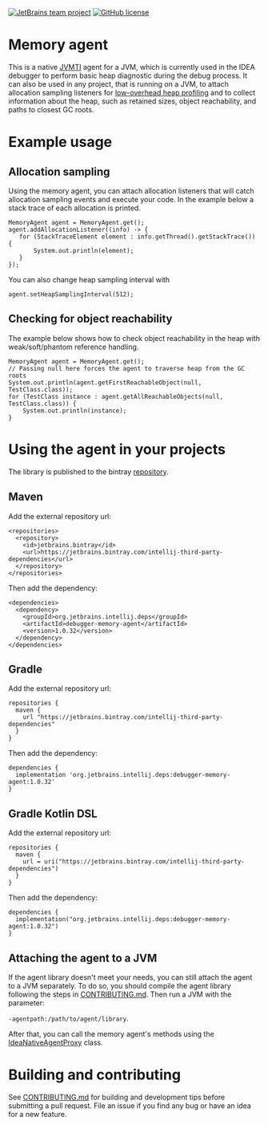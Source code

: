 [![JetBrains team project](http://jb.gg/badges/team.svg)](https://confluence.jetbrains.com/display/ALL/JetBrains+on+GitHub)
[![GitHub license](https://img.shields.io/badge/license-Apache%20License%202.0-blue.svg?style=flat)](https://www.apache.org/licenses/LICENSE-2.0)

# Memory agent
This is a native [JVMTI](https://docs.oracle.com/javase/8/docs/platform/jvmti/jvmti.html) agent for a JVM, which is currently used in the IDEA debugger to perform basic heap diagnostic during the debug process. It can also be used in any project, that is running on a JVM, to attach allocation sampling listeners for [low-overhead heap profiling](https://openjdk.java.net/jeps/331) and to collect information about the heap, such as retained sizes, object reachability, and paths to closest GC roots.

# Example usage
## Allocation sampling
Using the memory agent, you can attach allocation listeners that will catch allocation sampling events and execute your code. In the example below a stack trace of each allocation is printed.
```
MemoryAgent agent = MemoryAgent.get();
agent.addAllocationListener((info) -> {
   for (StackTraceElement element : info.getThread().getStackTrace()) {
       System.out.println(element);
   }
});
```
You can also change heap sampling interval with
```
agent.setHeapSamplingInterval(512);
```

## Checking for object reachability
The example below shows how to check object reachability in the heap with weak/soft/phantom reference handling.
```
MemoryAgent agent = MemoryAgent.get();
// Passing null here forces the agent to traverse heap from the GC roots
System.out.println(agent.getFirstReachableObject(null, TestClass.class));
for (TestClass instance : agent.getAllReachableObjects(null, TestClass.class)) {
    System.out.println(instance);
}
```

# Using the agent in your projects
The library is published to the bintray [repository](https://bintray.com/jetbrains/intellij-third-party-dependencies/debugger-memory-agent).

## Maven
Add the external repository url:
```
<repositories>
  <repository>
    <id>jetbrains.bintray</id>
    <url>https://jetbrains.bintray.com/intellij-third-party-dependencies</url>
  </repository>
</repositories>
```
Then add the dependency:
```
<dependencies>
  <dependency>
    <groupId>org.jetbrains.intellij.deps</groupId>
    <artifactId>debugger-memory-agent</artifactId>
    <version>1.0.32</version>
  </dependency>
</dependencies>
```
##  Gradle
Add the external repository url:
```
repositories {
  maven {
    url "https://jetbrains.bintray.com/intellij-third-party-dependencies"
  }
}
```
Then add the dependency:
```
dependencies {
  implementation 'org.jetbrains.intellij.deps:debugger-memory-agent:1.0.32'
}
```

## Gradle Kotlin DSL
Add the external repository url:
```
repositories {
  maven {
    url = uri("https://jetbrains.bintray.com/intellij-third-party-dependencies")
  }
}
```
Then add the dependency:
```
dependencies {
  implementation("org.jetbrains.intellij.deps:debugger-memory-agent:1.0.32")
}
```

## Attaching the agent to a JVM
If the agent library doesn't meet your needs, you can still attach the agent to a JVM separately. To do so, you should compile the agent library following the steps in [CONTRIBUTING.md](CONTRIBUTING.md). Then run a JVM with the parameter: 

`-agentpath:/path/to/agent/library`. 

After that, you can call the memory agent's methods using the [IdeaNativeAgentProxy](test_data/proxy/src/com/intellij/memory/agent/IdeaNativeAgentProxy.java) class.

# Building and contributing
See [CONTRIBUTING.md](CONTRIBUTING.md) for building and development tips before submitting a pull request. File an issue if you find any bug or have an idea for a new feature.
